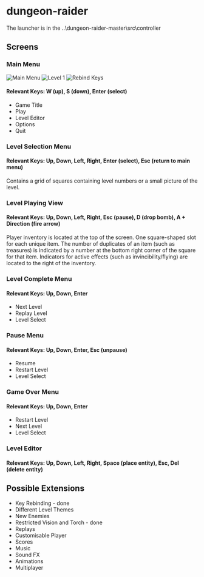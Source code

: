 # dungeon-raider

The launcher is in the \..\dungeon-raider-master\src\controller

## Screens
### Main Menu

![Main Menu](https://github.com/mldelaney94/dungeonRaider/tree/master/images/mainmenu.png "Main Menu")
![Level 1](https://github.com/mldelaney94/dungeonRaider/tree/master/images/basicLevel.png "Level 1")
![Rebind Keys](https://github.com/mldelaney94/dungeonRaider/tree/master/images/rebindkeys.png "Rebind Keys")

#### Relevant Keys: W (up), S (down), Enter (select)
- Game Title
- Play
- Level Editor
- Options
- Quit

### Level Selection Menu
#### Relevant Keys: Up, Down, Left, Right, Enter (select), Esc (return to main menu)
Contains a grid of squares containing level numbers or a small picture of the level.

### Level Playing View
#### Relevant Keys: Up, Down, Left, Right, Esc (pause), D (drop bomb), A + Direction (fire arrow)
Player inventory is located at the top of the screen. One square-shaped slot for each
unique item. The number of duplicates of an item (such as treasures) is indicated by a
number at the bottom right corner of the square for that item. Indicators for active
effects (such as invincibility/flying) are located to the right of the inventory.

### Level Complete Menu
#### Relevant Keys: Up, Down, Enter
- Next Level
- Replay Level
- Level Select

### Pause Menu
#### Relevant Keys: Up, Down, Enter, Esc (unpause)
- Resume
- Restart Level
- Level Select

### Game Over Menu
#### Relevant Keys: Up, Down, Enter
- Restart Level
- Next Level
- Level Select

### Level Editor
#### Relevant Keys: Up, Down, Left, Right, Space (place entity), Esc, Del (delete entity)

## Possible Extensions
- Key Rebinding - done
- Different Level Themes
- New Enemies
- Restricted Vision and Torch - done
- Replays
- Customisable Player
- Scores
- Music
- Sound FX
- Animations
- Multiplayer

